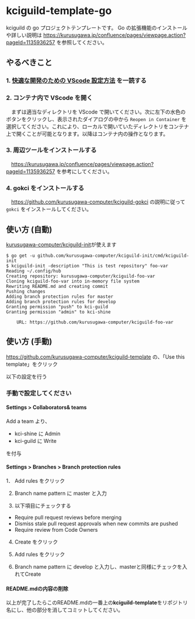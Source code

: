 # kciguild-template-go
kciguild の go プロジェクトテンプレートです。 
Go の拡張機能のインストールや詳しい説明は https://kurusugawa.jp/confluence/pages/viewpage.action?pageId=1135936257 を参照してください。

## やるべきこと
### 1. [快適な開発のための VScode 設定方法](https://kurusugawa.jp/confluence/pages/viewpage.action?pageId=1135936257) を一読する

### 2. コンテナ内で VScode を開く
　まずは適当なディレクトリを VScode で開いてください。次に左下の水色のボタンをクリックし、表示されたダイアログの中から `Reopen in Container` を選択してください。これにより、ローカルで開いていたディレクトリをコンテナ上で開くことが可能となります。以降はコンテナ内の操作となります。

### 3. 周辺ツールをインストールする
　https://kurusugawa.jp/confluence/pages/viewpage.action?pageId=1135936257 を参考にしてください。

### 4. gokci をインストールする
　https://github.com/kurusugawa-computer/kciguild-gokci の説明に従って `gokci` をインストールしてください。

## 使い方 (自動)

[kurusugawa-computer/kciguild-init](https://github.com/kurusugawa-computer/kciguild-init)が使えます

```console
$ go get -u github.com/kurusugawa-computer/kciguild-init/cmd/kciguild-init
$ kciguild-init -description "This is test repository" foo-var
Reading ~/.config/hub
Creating repository: kurusugawa-computer/kciguild-foo-var
Cloning kciguild-foo-var into in-memory file system
Rewriting README.md and creating commit
Pushing changes
Adding branch protection rules for master
Adding branch protection rules for develop
Granting permission "push" to kci-guild
Granting permission "admin" to kci-shine

	URL: https://github.com/kurusugawa-computer/kciguild-foo-var

```

## 使い方 (手動)

https://github.com/kurusugawa-computer/kciguild-template の、「Use this template」をクリック

以下の設定を行う

### 手動で設定してください

#### Settings > Collaborators& teams

Add a team より、

 * kci-shine に Admin
 * kci-guild に Write

を付与

#### Settings > Branches > Branch protection rules

1． Add rules をクリック

2. Branch name pattern に master と入力

3. 以下項目にチェックする

 * Require pull request reviews before merging
 * Dismiss stale pull request approvals when new commits are pushed
 * Require review from Code Owners

4. Create をクリック

5. Add rules をクリック

6. Branch name pattern に develop と入力し、masterと同様にチェックを入れてCreate

#### README.mdの内容の削除

以上が完了したらこのREADME.mdの一番上の**kciguild-template**をリポジトリ名にし、他の部分を消してコミットしてください。
